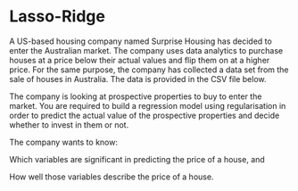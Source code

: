 # Lasso-Ridge


A US-based housing company named Surprise Housing has decided to enter the Australian market. 
The company uses data analytics to purchase houses at a price below their actual values and flip them on at a higher price. 
For the same purpose, the company has collected a data set from the sale of houses in Australia. The data is provided in the CSV file below.

 

The company is looking at prospective properties to buy to enter the market. 
You are required to build a regression model using regularisation in order to predict the actual value of the prospective properties and 
decide whether to invest in them or not.

 

The company wants to know:

Which variables are significant in predicting the price of a house, and

How well those variables describe the price of a house.
